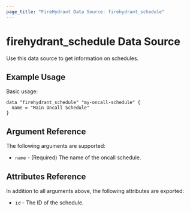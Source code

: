 ```yaml
---
page_title: "FireHydrant Data Source: firehydrant_schedule"
---
```


# firehydrant_schedule Data Source

Use this data source to get information on schedules.

## Example Usage

Basic usage:
```hcl
data "firehydrant_schedule" "my-oncall-schedule" {
  name = "Main Oncall Schedule"
}
```

## Argument Reference

The following arguments are supported:

* `name` - (Required) The name of the oncall schedule.

## Attributes Reference

In addition to all arguments above, the following attributes are exported:

* `id` - The ID of the schedule. 
